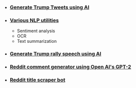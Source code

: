 
* ### [Generate Trump Tweets using AI](http://www.realtrumptweet.com/)

* ### [Various NLP utilities](http://basicnlptools.com/)
  * Sentiment analysis
  * OCR 
  * Text summarization

* ### [Generate Trump rally speech using AI](https://trump-speech.com/)

* ### [Reddit comment generator using Open AI's GPT-2](https://addadda023.github.io/GPT-2-text-generation/)

* ### [Reddit title scraper bot](https://title-scraper.herokuapp.com/)

